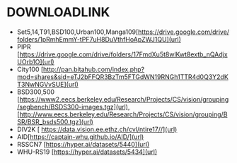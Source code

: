 # DOWNLOADLINK
- Set5,14,T91,BSD100,Urban100,Manga109[https://drive.google.com/drive/folders/1pRmhEmmY-tPF7uH8DuVthfHoApZWJ1QU](url)
- PIPR [https://drive.google.com/drive/folders/17FmdXu5t8wlKwt8extb_nQAdjxUOrb1O](url)
- City100 [http://pan.bitahub.com/index.php?mod=shares&sid=eTJ2bFFQR3BzTm5FTGdWN19RNGh1TTR4d0Q3Y2dKT3NwNGVvSUE](url)
- BSD300,500 [https://www2.eecs.berkeley.edu/Research/Projects/CS/vision/grouping/segbench/BSDS300-images.tgz](url),[http://www.eecs.berkeley.edu/Research/Projects/CS/vision/grouping/BSR/BSR_bsds500.tgz](url)
- DIV2K [ https://data.vision.ee.ethz.ch/cvl/ntire17//](url)
- AID[https://captain-whu.github.io/AID/](url)
- RSSCN7  [https://hyper.ai/datasets/5440](url)
- WHU-RS19 [https://hyper.ai/datasets/5434](url)
